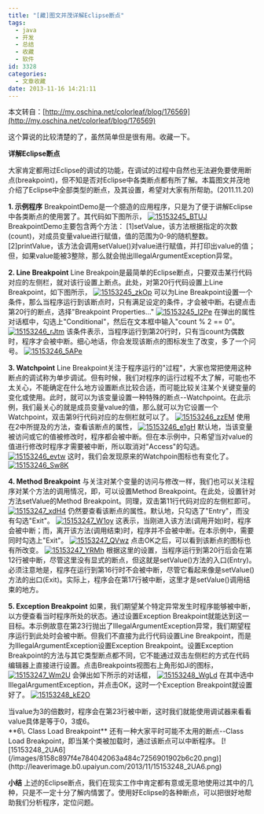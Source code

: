 ```yaml
---
title: "[藏]图文并茂详解Eclipse断点"
tags:
  - java
  - 开发
  - 总结
  - 收藏
  - 软件
id: 3328
categories:
  - 文章收藏
date: 2013-11-16 14:21:11
---
```


本文转自：[http://my.oschina.net/colorleaf/blog/176569](http://my.oschina.net/colorleaf/blog/176569)

这个算说的比较清楚的了，虽然简单但是很有用。收藏一下。

**详解Eclipse断点**

大家肯定都用过Eclipse的调试的功能，在调试的过程中自然也无法避免要使用断点(breakpoint)，但不知是否对Eclipse中各类断点都有所了解。本篇图文并茂地介绍了Eclipse中全部类型的断点，及其设置，希望对大家有所帮助。(2011.11.20)

**1\. 示例程序**
BreakpointDemo是一个臆造的应用程序，只是为了便于讲解Eclipse中各类断点的使用罢了。其代码如下图所示，
[![15153245_BTUJ](/images/abd1d53612eeef8d1feccdf17a894d3e71d41941.png)](http://leaverimage.b0.upaiyun.com/2013/11/15153245_BTUJ.png)
BreakpointDemo主要包含两个方法：
[1]setValue，该方法根据指定的次数(count)，对成员变量value进行赋值，值的范围为0-9的随机整数。
[2]printValue，该方法会调用setValue()对value进行赋值，并打印出value的值；但，如果value能被3整除，那么就会抛出IllegalArgumentException异常。

**2\. Line Breakpoint**
Line Breakpoin是最简单的Eclipse断点，只要双击某行代码对应的左侧栏，就对该行设置上断点。此处，对第20行代码设置上Line Breakpoint，如下图所示，
[![15153245_zkOp](/images/ca7da4e9038334e0603072298cbaf834326da937.png)](http://leaverimage.b0.upaiyun.com/2013/11/15153245_zkOp.png)
可以为Line Breakpoint设置一个条件，那么当程序运行到该断点时，只有满足设定的条件，才会被中断。右键点击第20行的断点，选择"Breakpoint Properties..."
[![15153245_I2Pe](/images/ff95dcb0130a35d3e293a52487e4109316cba1f8.png)](http://leaverimage.b0.upaiyun.com/2013/11/15153245_I2Pe.png)
在弹出的属性对话框中，勾选上"Conditional"，然后在文本框中输入"count % 2 == 0"。
[![15153246_rJtm](/images/4f5d2d716473a55f1e3b96a59ac07f700657452a.png)](http://leaverimage.b0.upaiyun.com/2013/11/15153246_rJtm.png)
该条件表示，当程序运行到第20行时，只有当count为偶数时，程序才会被中断。细心地话，你会发现该断点的图标发生了改变，多了一个问号。
[![15153246_5APe](/images/e3d69e5d5b31edbf729ce4522f9b21e2f5024f17.png)](http://leaverimage.b0.upaiyun.com/2013/11/15153246_5APe.png)

**3\. Watchpoint**
Line Breakpoint关注于程序运行的"过程"，大家也常把使用这种断点的调试称为单步调试。但有时候，我们对程序的运行过程不太了解，可能也不太关心，不能确定在什么地方设置断点比较合适，而可能比较关注某个关键变量的变化或使用。此时，就可以为该变量设置一种特殊的断点--Watchpoint。在此示例，我们最关心的就是成员变量value的值，那么就可以为它设置一个Watchpoint，双击第9行代码对应的左侧栏就可以了。
[![15153246_zzEM](/images/082e1647ca341b0f3549dcfc136ce278d73f4acb.png)](http://leaverimage.b0.upaiyun.com/2013/11/15153246_zzEM.png)
使用在2中所提及的方法，查看该断点的属性，
[![15153246_e1gH](/images/f268f9ed80a672eeb51d164658a971d6777989b9.png)](http://leaverimage.b0.upaiyun.com/2013/11/15153246_e1gH.png)
默认地，当该变量被访问或它的值被修改时，程序都会被中断。但在本示例中，只希望当对value的值进行修改时程序才需要被中断，所以取消对"Access"的勾选。
[![15153246_evtw](/images/1deb043f0baa72b61a76e794f7acf9d25762112c.png)](http://leaverimage.b0.upaiyun.com/2013/11/15153246_evtw.png)
这时，我们会发现原来的Watchpoin图标也有变化了。
[![15153246_Sw8K](/images/d2dff57a03768ac00b84dd9bb651e99031d94cdc.png)](http://leaverimage.b0.upaiyun.com/2013/11/15153246_Sw8K.png)

**4\. Method Breakpoint**
与关注对某个变量的访问与修改一样，我们也可以关注程序对某个方法的调用情况，即，可以设置Method Breakpoint。在此处，设置针对方法setValue的Method Breakpoint。同理，双击第11行代码对应的左侧栏即可。
[![15153247_xdH4](/images/bd49da0a82d0dc044a917e5b53107b05b36f6378.png)](http://leaverimage.b0.upaiyun.com/2013/11/15153247_xdH4.png)
仍然要查看该断点的属性。默认地，只勾选了"Entry"，而没有勾选"Exit"。
[![15153247_W1oy](/images/7294186aaa782865383feb3a4e375a5a3b628c27.png)](http://leaverimage.b0.upaiyun.com/2013/11/15153247_W1oy.png)
这表示，当刚进入该方法(调用开始)时，程序会被中断；而，离开该方法(调用结束)时，程序并不会被中断。在本示例中，需要同时勾选上"Exit"。
[![15153247_QVwz](/images/39f23217e1d0ead7061f1d636b97f52b6ee886fd.png)](http://leaverimage.b0.upaiyun.com/2013/11/15153247_QVwz.png)
点击OK之后，可以看到该断点的图标也有所改变。
[![15153247_YRMh](/images/bdeda47c131aefb575366c4d23b16b3e0ee59321.png)](http://leaverimage.b0.upaiyun.com/2013/11/15153247_YRMh.png)
根据这里的设置，当程序运行到第20行后会在第12行被中断，尽管这里没有显式的断点，但这就是setValue()方法的入口(Entry)。必须注意地是，程序在运行到第16行时不会被中断，尽管它看起来像是setValue()方法的出口(Exit)。实际上，程序会在第17行被中断，这里才是setValue()调用结束的地方。

**5\. Exception Breakpoint**
如果，我们期望某个特定异常发生时程序能够被中断，以方便查看当时程序所处的状态。通过设置Exception Breakpoint就能达到这一目标。本示例故意在第23行抛出了IllegalArgumentException异常，我们期望程序运行到此处时会被中断。但我们不直接为此行代码设置Line Breakpoint，而是为IllegalArgumentException设置Exception Breakpoint。设置Exception Breakpoint的方法与其它类型断点都不同，它不能通过双击左侧栏的方式在代码编辑器上直接进行设置。点击Breakpoints视图右上角形如Ji的图标，
[![15153247_Wm2U](/images/d4f298befa3d1c0100aef36797c56bbc1d2a423c.png)](http://leaverimage.b0.upaiyun.com/2013/11/15153247_Wm2U.png)
会弹出如下所示的对话框，
[![15153248_WgLd](/images/04e45e47d1e4248fd2ec8db8b13252e1c196e525.png)](http://leaverimage.b0.upaiyun.com/2013/11/15153248_WgLd.png)
在其中选中IllegalArgumentException，并点击OK，这时一个Exception Breakpoint就设置好了。
[![15153248_kE2O](/images/fd555622458bbb34ad01929c6a7483768f6b37a8.png)](http://leaverimage.b0.upaiyun.com/2013/11/15153248_kE2O.png)
<div>当value为3的倍数时，程序会在第23行被中断，这时我们就能使用调试器来看看value具体是等于0，3或6。</div>
**6\. Class Load Breakpoint**
还有一种大家平时可能不太用的断点--Class Load Breakpoint，即当某个类被加载时，通过该断点可以中断程序。
[![15153248_2UA6](/images/8158c897f4e784042063a484c7256901902b6c20.png)](http://leaverimage.b0.upaiyun.com/2013/11/15153248_2UA6.png)

**小结**
上述的Eclipse断点，我们在现实工作中肯定都有意或无意地使用过其中的几种，只是不一定十分了解内情罢了。使用好Eclipse的各种断点，可以把很好地帮助我们分析程序，定位问题。